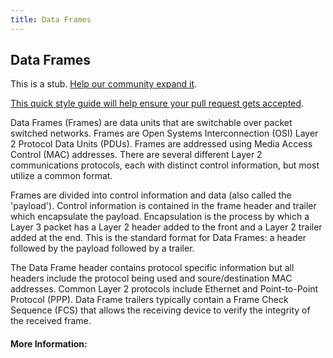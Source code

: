 ```yaml
---
title: Data Frames
---
```

## Data Frames

This is a stub. <a href='https://github.com/freecodecamp/guides/tree/master/src/pages/network-engineering/data-frames/index.md' target='_blank' rel='nofollow'>Help our community expand it</a>.

<a href='https://github.com/freecodecamp/guides/blob/master/README.md' target='_blank' rel='nofollow'>This quick style guide will help ensure your pull request gets accepted</a>.

Data Frames (Frames) are data units that are switchable over packet switched networks. Frames are Open Systems Interconnection (OSI) Layer 2 Protocol Data Units (PDUs). Frames are addressed using Media Access Control (MAC) addresses. There are several different Layer 2 communications protocols, each with distinct control information, but most utilize a common format.

Frames are divided into control information and data (also called the 'payload'). Control information is contained in the frame header and trailer which encapsulate the payload. Encapsulation is the process by which a Layer 3 packet has a Layer 2 header added to the front and a Layer 2 trailer added at the end. This is the standard format for Data Frames: a header followed by the payload followed by a trailer.

The Data Frame header contains protocol specific information but all headers include the protocol being used and soure/destination MAC addresses. Common Layer 2 protocols include Ethernet and Point-to-Point Protocol (PPP). Data Frame trailers typically contain a Frame Check Sequence (FCS) that allows the receiving device to verify the integrity of the received frame.

#### More Information:
<!-- Please add any articles you think might be helpful to read before writing the article -->


